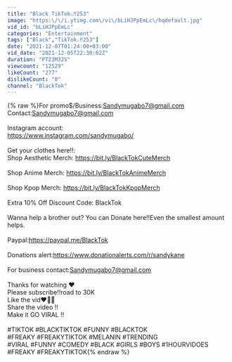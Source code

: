 ```yaml
---
title: "Black TikTok♨️‼️253"
image: "https:\/\/i.ytimg.com\/vi\/bLiHJPpEmLc\/hqdefault.jpg"
vid_id: "bLiHJPpEmLc"
categories: "Entertainment"
tags: ["Black","TikTok♨️‼️253"]
date: "2021-12-07T01:24:00+03:00"
vid_date: "2021-12-05T22:30:02Z"
duration: "PT23M32S"
viewcount: "12529"
likeCount: "277"
dislikeCount: "0"
channel: "BlackTok"
---
```

{% raw %}For promo$/Business:Sandymugabo7@gmail.com<br />Contact:Sandymugabo7@gmail.com<br /><br />Instagram account:<br /><a rel="nofollow" target="blank" href="https://www.instagram.com/sandymugabo/">https://www.instagram.com/sandymugabo/</a><br /><br />Get your clothes here‼️:<br />Shop Aesthetic Merch: <a rel="nofollow" target="blank" href="https://bit.ly/BlackTokCuteMerch">https://bit.ly/BlackTokCuteMerch</a><br /><br />Shop Anime Merch: <a rel="nofollow" target="blank" href="https://bit.ly/BlackTokAnimeMerch">https://bit.ly/BlackTokAnimeMerch</a><br /><br />Shop Kpop Merch: <a rel="nofollow" target="blank" href="https://bit.ly/BlackTokKpopMerch">https://bit.ly/BlackTokKpopMerch</a><br /><br />Extra 10% Off Discount Code: BlackTok<br /><br />Wanna help a brother out? You can Donate here‼️Even the smallest amount helps.<br /><br />Paypal:<a rel="nofollow" target="blank" href="https://paypal.me/BlackTok">https://paypal.me/BlackTok</a>  <br /><br />Donations alert:<a rel="nofollow" target="blank" href="https://www.donationalerts.com/r/sandykane">https://www.donationalerts.com/r/sandykane</a><br /><br />For business contact:Sandymugabo7@gmail.com<br /><br />Thanks for watching ❤️<br />Please subscribe‼️road to 30K <br />Like the vid❤️👍🏾<br />Share the video ‼️<br />Make it GO VIRAL ‼️<br /><br />#TIKTOK #BLACKTIKTOK #FUNNY #BLACKTOK<br />#FREAKY #FREAKYTIKTOK #MELANIN #TRENDING <br />#VIRAL #FUNNY #COMEDY #BLACK #GIRLS #BOYS #1HOURVIDOES #FREAKY #FREAKYTIKTOK{% endraw %}
